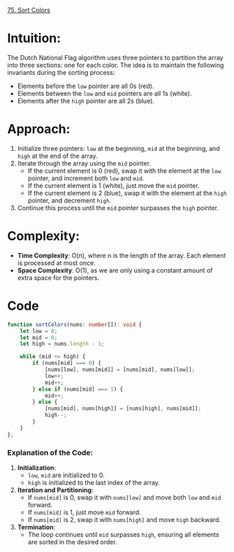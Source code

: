 [75. Sort Colors](https://leetcode.com/problems/sort-colors/)

# Intuition:
The Dutch National Flag algorithm uses three pointers to partition the array into three sections: one for each color. The idea is to maintain the following invariants during the sorting process:
- Elements before the `low` pointer are all 0s (red).
- Elements between the `low` and `mid` pointers are all 1s (white).
- Elements after the `high` pointer are all 2s (blue).

# Approach:
1. Initialize three pointers: `low` at the beginning, `mid` at the beginning, and `high` at the end of the array.
2. Iterate through the array using the `mid` pointer.
   - If the current element is 0 (red), swap it with the element at the `low` pointer, and increment both `low` and `mid`.
   - If the current element is 1 (white), just move the `mid` pointer.
   - If the current element is 2 (blue), swap it with the element at the `high` pointer, and decrement `high`.
3. Continue this process until the `mid` pointer surpasses the `high` pointer.

# Complexity:
- **Time Complexity**: O(n), where n is the length of the array. Each element is processed at most once.
- **Space Complexity**: O(1), as we are only using a constant amount of extra space for the pointers.

# Code
```typescript
function sortColors(nums: number[]): void {
    let low = 0;
    let mid = 0;
    let high = nums.length - 1;

    while (mid <= high) {
        if (nums[mid] === 0) {
            [nums[low], nums[mid]] = [nums[mid], nums[low]];
            low++;
            mid++;
        } else if (nums[mid] === 1) {
            mid++;
        } else {
            [nums[mid], nums[high]] = [nums[high], nums[mid]];
            high--;
        }
    }
};

```

### Explanation of the Code:
1. **Initialization**:
   - `low`, `mid` are initialized to 0.
   - `high` is initialized to the last index of the array.
2. **Iteration and Partitioning**:
   - If `nums[mid]` is 0, swap it with `nums[low]` and move both `low` and `mid` forward.
   - If `nums[mid]` is 1, just move `mid` forward.
   - If `nums[mid]` is 2, swap it with `nums[high]` and move `high` backward.
3. **Termination**:
   - The loop continues until `mid` surpasses `high`, ensuring all elements are sorted in the desired order.